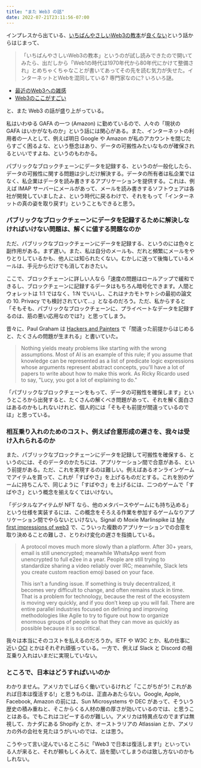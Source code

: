 ```yaml
---
title: "また Web3 の話"
date: 2022-07-21T23:11:56-07:00
---
```

インプレスから出ている、[いちばんやさしいWeb3の教本](https://book.impress.co.jp/books/1121101131)が[良くない](https://twitter.com/tadokoro/status/1549542379157594112)という話からはじまって、

> 「いちばんやさしいWeb3の教本」というのが試し読みできたので開いてみたら、出だしから「Web1の時代は1970年代から80年代にかけて整備され」とめちゃくちゃなことが書いてあってその先を読む気力が失せた。インターネットとWebを混同している? 専門家なのに? いろいろ謎。

* [最近のWeb3への雑感](https://yuheinakasaka.github.io/gialog-diary/articles/14)
* [Web3のここがすごい](https://laiso.hatenablog.com)

と、また Web3 の話が盛り上がっている。

私はいわゆる GAFA の一つ (Amazon) に勤めているので、人々の「現状の GAFA はいかがなものか」という話には関心がある。また、インターネットの利用者の一人として、例えば明日 Google や Amazon が私のアカウントを閉じたらすごく困るよな、という懸念はあり、データの可搬性みたいなものが確保されるといいですよね、というのもわかる。

パブリックなブロックチェーンにデータを記録する、というのが一般化したら、データの可搬性に関する問題は少しだけ解決する。データの所有者は私企業ではなく、私企業はデータを読み書きするアプリケーションを提供する。これは、例えば IMAP サーバーにメールがあって、メールを読み書きするソフトウェアは各社が開発していましたよ、という時代に戻るわけで、それをもって「インターネットの真の姿を取り戻す!」ということもできると思う。

### パブリックなブロックチェーンにデータを記録するために解決しなければいけない問題は、解くに値する問題なのか

ただ、パブリックなブロックチェーンにデータを記録する、というのには色々と副作用がある。まず遅い。また、私は自分のメールも、だれと頻繁にメールをやりとりしているかも、他人には知られたくない。むかしに送って後悔しているメールは、手元からだけでも消しておきたい。

ここで、ブロックチェーンに詳しい人なら「速度の問題はロールアップで緩和できるし、ブロックチェーンに記録するデータはもちろん暗号化できます。人間とウォレットは 1:1 ではなく、1:N でいいし、これはナカモトサトシの最初の論文の 10. Privacy でも検討されていて...」となるのだろう。ただ、私からすると「そもそも、パブリックなブロックチェーンに、プライベートなデータを記録するのは、筋の悪い応用なのでは?」と思ってしまう。

昔々に、Paul Graham は [Hackers and Painters](http://www.paulgraham.com/hp.html) で「間違った前提からはじめると、たくさんの問題が生まれる」と書いていた。

> Nothing yields meaty problems like starting with the wrong assumptions. Most of AI is an example of this rule; if you assume that knowledge can be represented as a list of predicate logic expressions whose arguments represent abstract concepts, you'll have a lot of papers to write about how to make this work. As Ricky Ricardo used to say, "Lucy, you got a lot of explaining to do."

「パブリックなブロックチェーンをもって、データの可搬性を確保します」というところから出発すると、たくさんの解くべき問題があって、それを解く面白さはあるのかもしれないけれど、個人的には「そもそも前提が間違っているのでは」と思っている。

### 相互乗り入れのためのコスト、例えば合意形成の遅さを、我々は受け入れられるのか

また、パブリックなブロックチェーンにデータを記録して可搬性を確保する、というのには、そのデータのかたちには、アプリケーション間で合意がある、という前提がある。ただ、これを実現するのは難しい。例えばあるオンラインゲームでアイテムを買って、これが「すばやさ」を上げるものだとする。これを別のゲームに持ちこんで、同じように「すばやさ」を上げるには、二つのゲームで「すばやさ」という概念を揃えなくてはいけない。

「デジタルなアイテムが NFT なら、他のメタバースやゲームにも持ち込める」という仕様を実装するには、この概念をそろえる作業を参加するゲームなりアプリケーション間でやらないといけない。Signal の Moxie Marlinspike は [My first impressions of web3](https://moxie.org/2022/01/07/web3-first-impressions.html) で、こういった複数のアプリケーションでの合意を取り決めることの難しさ、とりわけ変化の遅さを指摘している。

> A protocol moves much more slowly than a platform. After 30+ years, email is still unencrypted; meanwhile WhatsApp went from unencrypted to full e2ee in a year. People are still trying to standardize sharing a video reliably over IRC; meanwhile, Slack lets you create custom reaction emoji based on your face. 
>
> This isn’t a funding issue. If something is truly decentralized, it becomes very difficult to change, and often remains stuck in time. That is a problem for technology, because the rest of the ecosystem is moving very quickly, and if you don’t keep up you will fail. There are entire parallel industries focused on defining and improving methodologies like Agile to try to figure out how to organize enormous groups of people so that they can move as quickly as possible because it is so critical. 

我々は本当にそのコストを払えるのだろうか。IETF や W3C とか、私の仕事に近い [OCI](https://opencontainers.org) とかはそれぞれ頑張っている。一方で、例えば Slack と Discord の相互乗り入れはいまだに実現していない。

### ところで、日本はどうすればいいのか

わかりません。アメリカでしばらく働いているけれど「ここがちがう! これがあれば日本は復活する!」と思うものは、正直みあたらない。Google, Apple, Facebook, Amazon の前には、Sun Microsystems や DEC があって、そういう歴史の積み重ねと、そこからくる人材の層の厚さが効いているのでは、と思うことはある。でもこれはコピーするのが難しい。アメリカは特異点なのでまずは無視して、カナダにある Shopify とか、オーストラリアの Atlassian とか、アメリカの外の会社を見たほうがいいのでは、とは思う。

こうやって言い淀んでいるところに「Web3 で日本は復活します!」といっている人が来ると、それが頼もしくみえて、話を聞いてしまうのは致し方ないのかもしれない。
